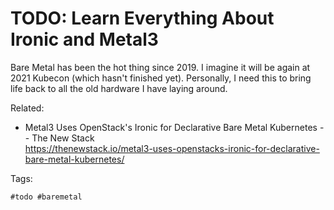 # TODO: Learn Everything About Ironic and Metal3

Bare Metal has been the hot thing since 2019. I imagine it will be again
at 2021 Kubecon (which hasn't finished yet). Personally, I need this to
bring life back to all the old hardware I have laying around.

Related:

* Metal3 Uses OpenStack's Ironic for Declarative Bare Metal Kubernetes -- The New Stack  
  <https://thenewstack.io/metal3-uses-openstacks-ironic-for-declarative-bare-metal-kubernetes/>

Tags: 

    #todo #baremetal
